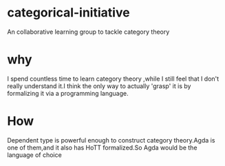 # categorical-initiative
An collaborative learning group to tackle category theory

# why

I spend countless time to learn category theory ,while I still feel that I don't really understand it.I think the only way to actually 'grasp' it is by formalizing it via a programming language.

# How

Dependent type is powerful enough to construct category theory.Agda is one of them,and it also has HoTT formalized.So Agda would be the language of choice
